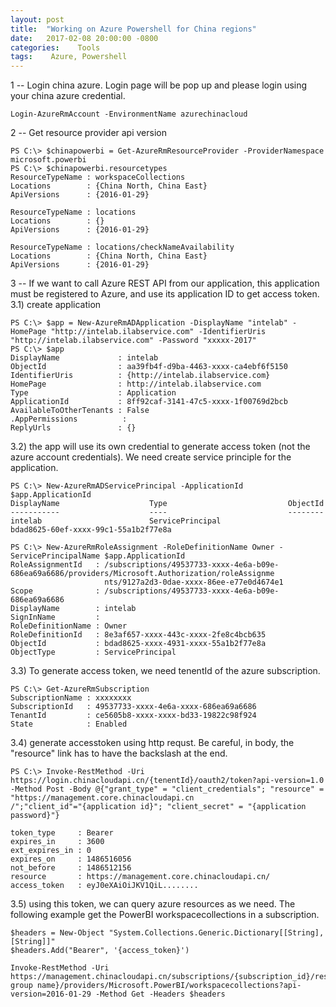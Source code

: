 ```yaml
---
layout: post
title:  "Working on Azure Powershell for China regions"
date:   2017-02-08 20:00:00 -0800
categories:    Tools
tags:    Azure, Powershell
---
```


1 -- Login china azure. Login page will be pop up and please login using your china azure credential.

```
Login-AzureRmAccount -EnvironmentName azurechinacloud
```

2 -- Get resource provider api version

```
PS C:\> $chinapowerbi = Get-AzureRmResourceProvider -ProviderNamespace microsoft.powerbi
PS C:\> $chinapowerbi.resourcetypes
ResourceTypeName : workspaceCollections
Locations        : {China North, China East}
ApiVersions      : {2016-01-29}

ResourceTypeName : locations
Locations        : {}
ApiVersions      : {2016-01-29}

ResourceTypeName : locations/checkNameAvailability
Locations        : {China North, China East}
ApiVersions      : {2016-01-29}
```

3 -- If we want to call Azure REST API from our application, this application must be registered to Azure, and use its application ID
to get access token. 
3.1) create application
```
PS C:\> $app = New-AzureRmADApplication -DisplayName "intelab" -HomePage "http://intelab.ilabservice.com" -IdentifierUris "http://intelab.ilabservice.com" -Password "xxxxx-2017"
PS C:\> $app
DisplayName             : intelab
ObjectId                : aa39fb4f-d9ba-4463-xxxx-ca4ebf6f5150
IdentifierUris          : {http://intelab.ilabservice.com}
HomePage                : http://intelab.ilabservice.com
Type                    : Application
ApplicationId           : 8ff92caf-3141-47c5-xxxx-1f00769d2bcb
AvailableToOtherTenants : False
.AppPermissions          :
ReplyUrls               : {}
```

3.2) the app will use its own credential to generate access token (not the azure account credentials). We need create service principle for the application.

```
PS C:\> New-AzureRmADServicePrincipal -ApplicationId $app.ApplicationId
DisplayName                    Type                           ObjectId
-----------                    ----                           --------
intelab                        ServicePrincipal               bdad8625-60ef-xxxx-99c1-55a1b2f77e8a

PS C:\> New-AzureRmRoleAssignment -RoleDefinitionName Owner -ServicePrincipalName $app.ApplicationId
RoleAssignmentId   : /subscriptions/49537733-xxxx-4e6a-b09e-686ea69a6686/providers/Microsoft.Authorization/roleAssignme
                     nts/9127a2d3-0dae-xxxx-86ee-e77e0d4674e1
Scope              : /subscriptions/49537733-xxxx-4e6a-b09e-686ea69a6686
DisplayName        : intelab
SignInName         :
RoleDefinitionName : Owner
RoleDefinitionId   : 8e3af657-xxxx-443c-xxxx-2fe8c4bcb635
ObjectId           : bdad8625-xxxx-4931-xxxx-55a1b2f77e8a
ObjectType         : ServicePrincipal

```

3.3) To generate access token, we need tenentId of the azure subscription.

```
PS C:\> Get-AzureRmSubscription
SubscriptionName : xxxxxxxx
SubscriptionId   : 49537733-xxxx-4e6a-xxxx-686ea69a6686
TenantId         : ce5605b8-xxxx-xxxx-bd33-19822c98f924
State            : Enabled
```

3.4) generate accesstoken using http requst. Be careful, in body, the "resource" link has to have the backslash at the end.

```
PS C:\> Invoke-RestMethod -Uri https://login.chinacloudapi.cn/{tenentId}/oauth2/token?api-version=1.0 
-Method Post -Body @{"grant_type" = "client_credentials"; "resource" = "https://management.core.chinacloudapi.cn
/";"client_id"="{application id}"; "client_secret" = "{application password}"}

token_type     : Bearer
expires_in     : 3600
ext_expires_in : 0
expires_on     : 1486516056
not_before     : 1486512156
resource       : https://management.core.chinacloudapi.cn/
access_token   : eyJ0eXAiOiJKV1QiL........
```

3.5) using this token, we can query azure resources as we need. The following example get the PowerBI workspacecollections in a subscription.
```
$headers = New-Object "System.Collections.Generic.Dictionary[[String],[String]]"
$headers.Add("Bearer", '{access_token}')

Invoke-RestMethod -Uri https://management.chinacloudapi.cn/subscriptions/{subscription_id}/resourceGroups/{resource group name}/providers/Microsoft.PowerBI/workspacecollections?api-version=2016-01-29 -Method Get -Headers $headers
```
